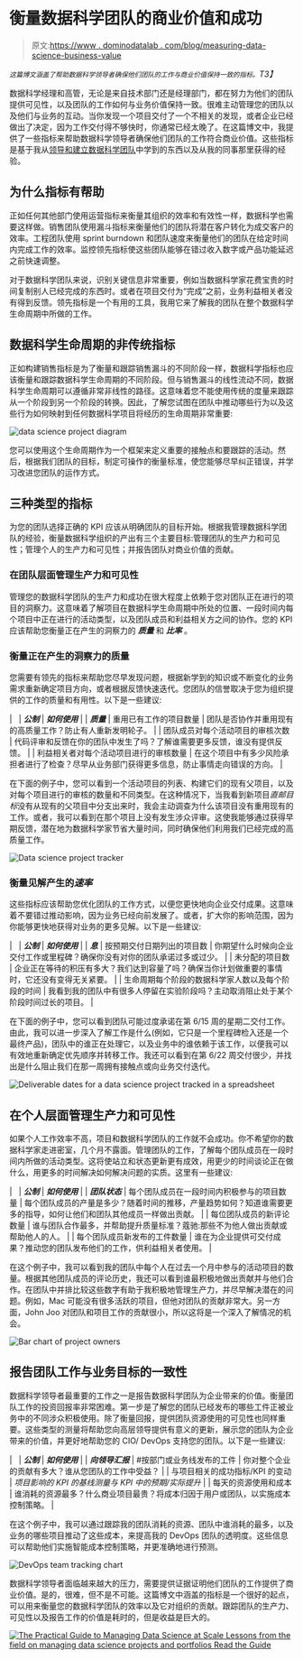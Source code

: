 # 衡量数据科学团队的商业价值和成功

> 原文:[https://www . dominodatalab . com/blog/measuring-data-science-business-value](https://www.dominodatalab.com/blog/measuring-data-science-business-value)

*<small>这篇博文涵盖了帮助数据科学领导者确保他们团队的工作与商业价值保持一致的指标。</small>T3】*

数据科学经理和高管，无论是来自技术部门还是经理部门，都在努力为他们的团队提供可见性，以及团队的工作如何与业务价值保持一致。很难主动管理您的团队以及他们与业务的互动。当你发现一个项目交付了一个不相关的发现，或者企业已经做出了决定，因为工作交付得不够快时，你通常已经太晚了。在这篇博文中，我提供了一些指标来帮助数据科学领导者确保他们团队的工作符合商业价值。这些指标是基于我从[领导和建立数据科学团队](/quick-tips-for-building-a-data-science-team)中学到的东西以及从我的同事那里获得的经验。

## 为什么指标有帮助

正如任何其他部门使用运营指标来衡量其组织的效率和有效性一样，数据科学也需要这样做。销售团队使用漏斗指标来衡量他们的团队将潜在客户转化为成交客户的效率。工程团队使用 sprint burndown 和团队速度来衡量他们的团队在给定时间内完成工作的效率。监控领先指标使这些团队能够在错过收入数字或产品功能延迟之前快速调整。

对于数据科学团队来说，识别关键信息非常重要，例如当数据科学家花费宝贵的时间复制别人已经完成的东西时。或者在项目交付为“完成”之前，业务利益相关者没有得到反馈。领先指标是一个有用的工具，我用它来了解我的团队在整个数据科学生命周期中所做的工作。

## 数据科学生命周期的非传统指标

正如构建销售指标是为了衡量和跟踪销售漏斗的不同阶段一样，数据科学指标也应该衡量和跟踪数据科学生命周期的不同阶段。但与销售漏斗的线性流动不同，数据科学生命周期可以遵循非常非线性的路径。这意味着您不能使用传统的度量来跟踪从一个阶段到另一个阶段的转换。因此，了解您试图在团队中推动哪些行为以及这些行为如何映射到任何数据科学项目将经历的生命周期非常重要:

![data science project diagram](../Images/67b627c3f19d40798f4edd72e82ccde5.png)

您可以使用这个生命周期作为一个框架来定义重要的接触点和要跟踪的活动。然后，根据我们团队的目标，制定可操作的衡量标准，使您能够尽早纠正错误，并学习改进您团队的运作方式。

## 三种类型的指标

为您的团队选择正确的 KPI 应该从明确团队的目标开始。根据我管理数据科学团队的经验，衡量数据科学组织的产出有三个主要目标:管理团队的生产力和可见性；管理个人的生产力和可见性；并报告团队对商业价值的贡献。

### 在团队层面管理生产力和可见性

管理您的数据科学团队的生产力和成功在很大程度上依赖于您对团队正在进行的项目的洞察力。这意味着了解项目在数据科学生命周期中所处的位置、一段时间内每个项目中正在进行的活动类型，以及团队成员和利益相关方之间的协作。您的 KPI 应该帮助您衡量正在产生的洞察力的 ***质量*** 和 ***比率*** 。

### 衡量正在产生的洞察力的质量

您需要有领先的指标来帮助您尽早发现问题，根据新学到的知识或不断变化的业务需求重新确定项目方向，或者根据反馈快速迭代。您团队的信誉取决于您为组织提供的工作的质量和有用性。以下是一些建议:

|   | ***公制*** | ***如何使用*** |
| ***质量*** | 重用已有工作的项目数量 | 团队是否协作并重用现有的高质量工作？防止有人重新发明轮子。 |
| 团队成员对每个活动项目的审核次数 | 代码评审和反馈在你的团队中发生了吗？了解谁需要更多反馈，谁没有提供反馈。 |
| 利益相关者对每个活动项目进行的审核数量 | 在这个项目中有多少风险承担者进行了检查？尽早从业务部门获得更多信息，防止事情走向错误的方向。 |

在下面的例子中，您可以看到一个活动项目的列表、构建它们的现有父项目，以及对每个项目进行的审核的数量和不同类型。在这种情况下，当我看到新项目*直邮目标*没有从现有的父项目中分支出来时，我会主动调查为什么该项目没有重用现有的工作。或者，我可以看到在那个项目上没有发生涉众评审。这使我能够通过获得早期反馈，潜在地为数据科学家节省大量时间，同时确保他们利用我们已经完成的高质量工作。

![Data science project tracker](../Images/6d565c9da36412011445a502f30cf802.png)

### 衡量见解产生的*速率*

这些指标应该帮助您优化团队的工作方式，以便您更快地向企业交付成果。这意味着不要错过推动影响，因为业务已经向前发展了。或者，扩大你的影响范围，因为你能够更快地获得对业务的更多见解。以下是一些建议:

|   | ***公制*** | ***如何使用*** |
| ***息*** | 按预期交付日期列出的项目数 | 你期望什么时候向企业交付工作或里程碑？确保你没有对你的团队承诺过多或过少。 |
| 未分配的项目数 | 企业正在等待的积压有多大？我们达到容量了吗？确保当你计划做重要的事情时，它还没有变得无关紧要。 |
| 生命周期每个阶段的数据科学家人数以及每个阶段的时间 | 我看到我的团队中有很多人停留在实验阶段吗？主动取消阻止处于某个阶段时间过长的项目。 |

在下面的例子中，您可以看到团队可能过度承诺在第 6/15 周的星期二交付工作。由此，我可以进一步深入了解工作是什么(例如，它只是一个里程碑检入还是一个最终产品)，团队中的谁正在处理它，以及业务中的谁依赖于该工作，以便我可以有效地重新确定优先顺序并转移工作。我还可以看到在第 6/22 周交付很少，并找出是什么阻止我们在那一周拥有接触点或向业务交付迭代。

![Deliverable dates for a data science project tracked in a spreadsheet](../Images/188b9d52faee87d55c4cc57baa15576d.png)

## 在个人层面管理生产力和可见性

如果个人工作效率不高，项目和数据科学团队的工作就不会成功。你不希望你的数据科学家走进密室，几个月不露面。管理团队的工作，了解每个团队成员在一段时间内所做的活动类型。这将使站立和状态更新更有成效，用更少的时间谈论正在做什么，用更多的时间解决如何解决问题的实质。这里有一些建议:

|   | ***公制*** | ***如何使用*** |
| ***团队状态*** | 每个团队成员在一段时间内积极参与的项目数量 | 每个团队成员的产量是多少？随着时间的推移，产量趋势如何？知道谁需要更多的指导，如何让他们和团队其他成员一样做出贡献。 |
| 每位团队成员的新评论数量 | 谁与团队合作最多，并帮助提升质量标准？蔻驰:那些不为他人做出贡献或帮助他人的人。 |
| 每个团队成员新发布的工件数量 | 谁在为企业提供可交付成果？推动您的团队发布他们的工作，供利益相关者使用。 |

在这个例子中，我可以看到我的团队中每个人在过去一个月中参与的活动项目的数量。根据其他团队成员的评论历史，我还可以看到谁最积极地做出贡献并与他们合作。在团队中并排比较这些数字有助于我积极地管理生产力，并尽早解决潜在的问题。例如，Mac 可能没有很多活跃的项目，但他对团队的贡献非常大。另一方面，John Joo 对团队和项目工作的贡献很小，所以这将是一个深入了解情况的机会。

![Bar chart of project owners](../Images/3ad625e949bcbfb2fd6ab6f09108a833.png)

## 报告团队工作与业务目标的一致性

数据科学领导者最重要的工作之一是报告数据科学团队为企业带来的价值。衡量团队工作的投资回报率非常困难。第一步是了解您的团队已经发布的哪些工件正被业务中的不同涉众积极使用。除了衡量回报，提供团队资源使用的可见性也同样重要。这些类型的测量将帮助您向高层领导提供有意义的更新，展示您的团队为企业带来的价值，并更好地帮助您的 CIO/ DevOps 支持您的团队。以下是一些建议:

|   | ***公制*** | ***如何使用*** |
| ***向领导汇报*** | #按部门或业务线发布的工件 | 你对整个企业的贡献有多大？谁从您团队的工作中受益？ |
| 与项目相关的成功指标/KPI 的变动 | *项目影响的 KPI 的基线测量与 KPI 中的预期/实际提升* |
| 每天的资源使用和成本 | 谁消耗的资源最多？什么商业项目最贵？将成本归因于用户或团队，以实施成本控制策略。 |

在这个例子中，我可以通过跟踪我的团队消耗的资源、团队中谁消耗的最多，以及业务的哪些项目推动了这些成本，来提高我的 DevOps 团队的透明度。这些信息可以帮助他们实施智能成本控制策略，并更准确地进行预测。

![DevOps team tracking chart](../Images/6c1443bb752dff2280d005879438d469.png)

数据科学领导者面临越来越大的压力，需要提供证据证明他们团队的工作提供了商业价值。是的，很难，但不是不可能。这篇博文中涵盖的指标是一个很好的起点，可以用来衡量您的数据科学团队的效率以及它对组织的贡献。跟踪团队的生产力、可见性以及报告工作的价值是耗时的，但是收益是巨大的。

[![The Practical Guide to  Managing Data Science at Scale  Lessons from the field on managing data science projects and portfolios Read the Guide](../Images/4009b1665a905f8c4b32c9155ca0c9a7.png)](https://cta-redirect.hubspot.com/cta/redirect/6816846/4fa9500d-90e5-4182-8b71-3765859d1265)